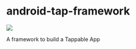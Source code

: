 # android-tap-framework

[![](https://jitpack.io/v/clickntap/android-tap-framework.svg)](https://jitpack.io/#clickntap/android-tap-framework)

A framework to build a Tappable App
